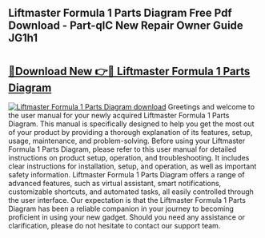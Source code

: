 ## Liftmaster Formula 1 Parts Diagram Free Pdf Download - Part-qlC New Repair Owner Guide JG1h1

# <h2><a href="http://dfqhog.blite.top/?on=Liftmaster+Formula+1+Parts+Diagram">🔗Download New 👉🔴 Liftmaster Formula 1 Parts Diagram</a></h2>

[![Liftmaster Formula 1 Parts Diagram download](https://i.imgur.com/lujVjoI.png)](http://dfqhog.blite.top/?on=Liftmaster+Formula+1+Parts+Diagram)
Greetings and welcome to the user manual for your newly acquired Liftmaster Formula 1 Parts Diagram. This manual is specifically designed to help you get the most out of your product by providing a thorough explanation of its features, setup, usage, maintenance, and problem-solving. Before using your Liftmaster Formula 1 Parts Diagram, please refer to this user manual for detailed instructions on product setup, operation, and troubleshooting. It includes clear instructions for installation, setup, and operation, as well as important safety information. Liftmaster Formula 1 Parts Diagram offers a range of advanced features, such as virtual assistant, smart notifications, customizable shortcuts, and automated tasks, all easily controlled through the user interface. Our expectation is that the Liftmaster Formula 1 Parts Diagram has been a reliable companion in your journey to becoming proficient in using your new gadget. Should you need any assistance or clarification, please do not hesitate to contact our support team.
